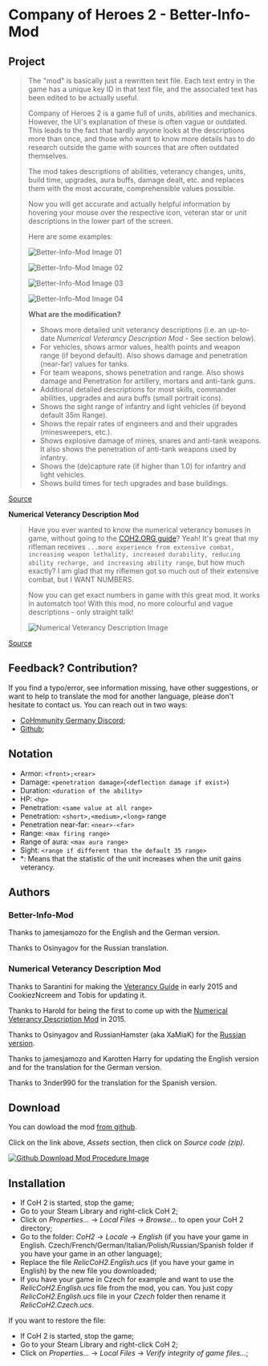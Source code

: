 # Company of Heroes 2 - Better-Info-Mod

Project
------

> The "mod" is basically just a rewritten text file. Each text entry in the game has a unique key ID in that text file, and the associated text has been edited to be actually useful.
> 
> Company of Heroes 2 is a game full of units, abilities and mechanics. However, the UI's explanation of these is often vague or outdated. This leads to the fact that hardly anyone looks at the descriptions more than once, and those who want to know more details has to do research outside the game with sources that are often outdated themselves.
> 
> The mod takes descriptions of abilities, veterancy changes, units, build time, upgrades, aura buffs, damage dealt, etc. and replaces them with the most accurate, comprehensible values possible.
> 
> Now you will get accurate and actually helpful information by hovering your mouse over the respective icon, veteran star or unit descriptions in the lower part of the screen.
> 
> Here are some examples:
> 
> ![Better-Info-Mod Image 01](https://www.coh2.org/file/20468/coh2-betterinfmod-02.png)
> 
> ![Better-Info-Mod Image 02](https://www.coh2.org/file/20469/coh2-betterinfmod-03.png)
> 
> ![Better-Info-Mod Image 03](https://www.coh2.org/file/20470/coh2-betterinfmod-04.png)
> 
> ![Better-Info-Mod Image 04](https://www.coh2.org/file/20471/coh2-betterinfmod-05.png)
> 
> **What are the modification?**
> 
> - Shows more detailed unit veterancy descriptions (i.e. an up-to-date *Numerical Veterancy Description Mod* - See section below).
> - For vehicles, shows armor values, health points and weapon range (if beyond default). Also shows damage and penetration (near-far) values for tanks.
> - For team weapons, shows penetration and range. Also shows damage and Penetration for artillery, mortars and anti-tank guns.
> - Additional detailed descriptions for most skills, commander abilities, upgrades and aura buffs (small portrait icons).
> - Shows the sight range of infantry and light vehicles (if beyond default 35m Range).
> - Shows the repair rates of engineers and and their upgrades (minesweepers, etc.).
> - Shows explosive damage of mines, snares and anti-tank weapons. It also shows the penetration of anti-tank weapons used by infantry.
> - Shows the (de)capture rate (if higher than 1.0) for infantry and light vehicles.
> - Shows build times for tech upgrades and base buildings.

[Source](https://www.coh2.org/news/110870/better-info-mod)

**Numerical Veterancy Description Mod**

> Have you ever wanted to know the numerical veterancy bonuses in game, without going to the [COH2.ORG guide](https://www.coh2.org/guides/29892/the-company-of-heroes-2-veterancy-guide)? Yeah! It's great that my rifleman receives `...more experience from extensive combat, increasing weapon lethality, increased durability, reducing ability recharge, and increasing ability range`, but how much exactly? I am glad that my riflemen got so much out of their extensive combat, but I WANT NUMBERS.
>
> Now you can get exact numbers in game with this great mod. It works in automatch too! With this mod, no more colourful and vague descriptions - only straight talk!
>
> ![Numerical Veterancy Description Image](https://www.coh2.org/file/13006/veterancy.jpg)

[Source](https://www.coh2.org/news/58454/numerical-veterancy-description)

Feedback? Contribution?
-----------

If you find a typo/error, see information missing, have other suggestions, or want to help to translate the mod for another language, please don't hesitate to contact us. You can reach out in two ways:

- [CoHmmunity Germany Discord](https://discord.gg/zUJRw8juFk);
- [Github](https://github.com/Mithiriath/coh2_better-info-mod/issues);

Notation
-----------

- Armor: `<front>;<rear>`
- Damage: `<penetration damage>`(`<deflection damage if exist>`)
- Duration: `<duration of the ability>`
- HP: `<hp>`
- Penetration: `<same value at all range>`
- Penetration: `<short>,<medium>,<long>` range
- Penetration near-far: `<near>-<far>`
- Range: `<max firing range>`
- Range of aura: `<max aura range>`
- Sight: `<range if different than the default 35 range>`
- *: Means that the statistic of the unit increases when the unit gains veterancy.

Authors
-----------

### Better-Info-Mod

Thanks to jamesjamozo for the English and the German version.

Thanks to Osinyagov for the Russian translation.

### Numerical Veterancy Description Mod

Thanks to Sarantini for making the [Veterancy Guide](https://www.coh2.org/guides/29892/the-company-of-heroes-2-veterancy-guide) in early 2015 and CookiezNcreem and Tobis for updating it.

Thanks to Harold for being the first to come up with the [Numerical Veterancy Description Mod](https://www.coh2.org/topic/58241/numeral-veterancy-descriptions-english-localization-mod) in 2015.

Thanks to Osinyagov and RussianHamster (aka XaMiaK) for the [Russian version](https://www.coh2.org/topic/60155/numeral-veterancy-descriptions-russian-localization-mod).

Thanks to jamesjamozo and Karotten Harry for updating the English version and for the translation for the German version.

Thanks to 3nder990 for the translation for the Spanish version.

Download
-----------

You can dowload the mod [from github](https://github.com/Mithiriath/coh2_better-info-mod/releases).

Click on the link above, *Assets* section, then click on *Source code (zip)*.

[![Github Download Mod Procedure Image](https://www.coh2.org/file/20453/github-download-mod-procedure.png)](https://github.com/Mithiriath/coh2_better-info-mod/releases)

Installation
-----------

* If CoH 2 is started, stop the game;
* Go to your Steam Library and right-click CoH 2;
* Click on *Properties...* -> *Local Files* -> *Browse...* to open your CoH 2 directory;
* Go to the folder: *CoH2* -> *Locale* -> *English* (if you have your game in English. Czech/French/German/Italian/Polish/Russian/Spanish folder if you have your game in an other language);
* Replace the file *RelicCoH2.English.ucs* (if you have your game in English) by the new file you downloaded;
* If you have your game in Czech for example and want to use the *RelicCoH2.English.ucs* file from the mod, you can. You just copy *RelicCoH2.English.ucs* file in your *Czech* folder then rename it *RelicCoH2.Czech.ucs*.

If you want to restore the file:
* If CoH 2 is started, stop the game;
* Go to your Steam Library and right-click CoH 2;
* Click on *Properties...* -> *Local Files* -> *Verify integrity of game files...*;
